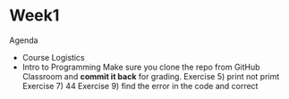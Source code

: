 # Week1
Agenda
+ Course Logistics
+ Intro to Programming 
  Make sure you clone the repo from GitHub Classroom and __commit it back__ for grading.
Exercise 5) print not primt
Exercise 7) 44
Exercise 9) find the error in the code and correct 
